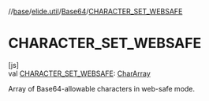//[base](../../../index.md)/[elide.util](../index.md)/[Base64](index.md)/[CHARACTER_SET_WEBSAFE](-c-h-a-r-a-c-t-e-r_-s-e-t_-w-e-b-s-a-f-e.md)

# CHARACTER_SET_WEBSAFE

[js]\
val [CHARACTER_SET_WEBSAFE](-c-h-a-r-a-c-t-e-r_-s-e-t_-w-e-b-s-a-f-e.md): [CharArray](https://kotlinlang.org/api/latest/jvm/stdlib/kotlin/-char-array/index.html)

Array of Base64-allowable characters in web-safe mode.
